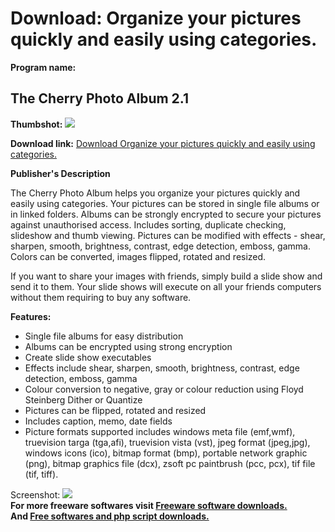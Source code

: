 # Download: Organize your pictures quickly and easily using categories.

**Program name:**

## The Cherry Photo Album 2.1

  
**Thumbshot:** ![](http://www.freewarefiles.com/screenshot/cherryphotoalbum_md.gif)   
  
**Download link:** [Download Organize your pictures quickly and easily using categories.](http://freesoftwares.boysofts.com/The-Cherry-Photo-Album_program_19364.html)  
  


**Publisher's Description**  
  


The Cherry Photo Album helps you organize your pictures quickly and easily using categories. Your pictures can be stored in single file albums or in linked folders. Albums can be strongly encrypted to secure your pictures against unauthorised access. Includes sorting, duplicate checking, slideshow and thumb viewing. Pictures can be modified with effects - shear, sharpen, smooth, brightness, contrast, edge detection, emboss, gamma. Colors can be converted, images flipped, rotated and resized. 

If you want to share your images with friends, simply build a slide show and send it to them. Your slide shows will execute on all your friends computers without them requiring to buy any software.

**Features:**

  * Single file albums for easy distribution 
  * Albums can be encrypted using strong encryption 
  * Create slide show executables 
  * Effects include shear, sharpen, smooth, brightness, contrast, edge detection, emboss, gamma 
  * Colour conversion to negative, gray or colour reduction using Floyd Steinberg Dither or Quantize 
  * Pictures can be flipped, rotated and resized 
  * Includes caption, memo, date fields 
  * Picture formats supported includes windows meta file (emf,wmf), truevision targa (tga,afi), truevision vista (vst), jpeg format (jpeg,jpg), windows icons (ico), bitmap format (bmp), portable network graphic (png), bitmap graphics file (dcx), zsoft pc paintbrush (pcc, pcx), tif file (tif, tiff). 

  
  
Screenshot: ![](http://www.freewarefiles.com/screenshot/cherryphotoalbum.gif)   
**For more freeware softwares visit [Freeware software downloads.](http://freesoftwares.boysofts.com/)**   
**And [Free softwares and php script downloads.](http://www.boysofts.com/)**
